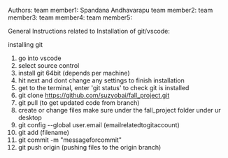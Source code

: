 Authors:
team member1: Spandana Andhavarapu
team member2: 
team member3: 
team member4:
team member5: 

General Instructions related to Installation of git/vscode:

installing git
1. go into vscode
2. select source control 
3. install git 64bit (depends per machine)
4. hit next and dont change any settings to finish installation
5. get to the terminal, enter 'git status' to check git is installed
6. git clone https://github.com/suzyobai/fall_project.git
7. git pull (to get updated code from branch)
8. create or change files make sure under the fall_project folder under ur desktop
9. git config --global user.email (emailrelatedtogitaccount)
10. git add (filename)
11. git commit -m "messageforcommit"
12. git push origin (pushing files to the origin branch)
